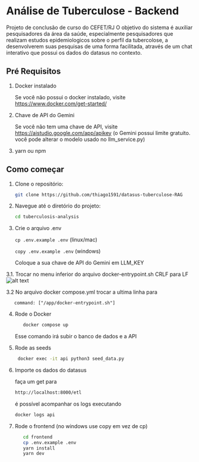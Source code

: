 # Análise de Tuberculose - Backend

Projeto de conclusão de curso do CEFET/RJ
O objetivo do sistema é auxiliar pesquisadores da área da saúde, especialmente pesquisadores que realizam estudos epidemiologicos sobre o perfil da tubercolose, a desenvolverem suas pesquisas de uma forma facilitada, através de um chat interativo que possui os dados do datasus no contexto.

## Pré Requisitos

1. Docker instalado

   Se você não possui o docker instalado, visite https://www.docker.com/get-started/

2. Chave de API do Gemini

   Se você não tem uma chave de API, visite https://aistudio.google.com/app/apikey (o Gemini possui limite gratuito. você pode alterar o modelo usado no llm_service.py)

3. yarn ou npm

## Como começar

1. Clone o repositório:

   ```bash
   git clone https://github.com/thiago1591/datasus-tuberculose-RAG
   ```

2. Navegue até o diretório do projeto:

   ```bash
   cd tuberculosis-analysis
   ```

3. Crie o arquivo .env

   ```cp .env.example .env``` (linux/mac)


   ```copy .env.example .env``` (windows)

   Coloque a sua chave de API do Gemini em LLM_KEY

3.1. Trocar no menu inferior do arquivo docker-entrypoint.sh CRLF para LF 
![alt text](image.png)

3.2 No arquivo docker compose.yml trocar a ultima linha para
```
   command: ["/app/docker-entrypoint.sh"]
```

4. Rode o Docker
   ```bash
      docker compose up
   ```

   Esse comando irá subir o banco de dados e a API

5. Rode as seeds
   ```bash
    docker exec -it api python3 seed_data.py
   ```

6. Importe os dados do datasus

   faça um get para
   ```bash
   http://localhost:8000/etl
   ```
   é possível acompanhar os logs executando
   ```bash
   docker logs api
   ```

6. Rode o frontend (no windows use copy em vez de cp)
   ```bash
      cd frontend
      cp .env.example .env
      yarn install
      yarn dev
   ```

